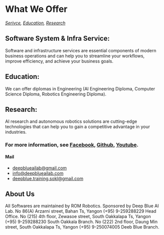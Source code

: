 # What We Offer
*[Serivce](https://romrobots.com),     [Education](https://www.facebook.com/profile.php?id=100089316612691&mibextid=ZbWKwL
),     [Research](https://www.facebook.com/profile.php?id=100089316612691&mibextid=ZbWKwL
)*

## Software System & Infra Service:
Software and infrastructure services are essential components of modern business operations and can help you to streamline your workflows, improve efficiency, and achieve your business goals.

## Education:
We can offer diplomas in Engineering (AI Engineering Diploma, Computer Science Diploma, Robotics Engineering Diploma). 
    
## Research:
AI research and autonomous robotics solutions are cutting-edge technologies that can help you to gain a competitive advantage in your industries.

### For more information, see [Facebook](https://www.facebook.com/profile.php?id=100089316612691&mibextid=ZbWKwL), [Github](https://github.com/ROM-robotics), [Youtube](https://www.youtube.com/@ROMROBOTICS).

#### Mail 
*   deepblueailab@gmail.com
*   info@deepblueailab.com
*   deepblue.training.sokl@gmail.com

## About Us
All Softwares are maintained by ROM Robotics.
Sponsored by Deep Blue AI Lab.
No 86(A) Arzarni street, Bahan Ts, Yangon (+95) 9-259288229 Head Office.
No (215) 4th floor, Zewasoe street, South Oakkalapa Ts, Yangon (+95) 9-259288230 South Oakkala Branch.
No (222) 2nd floor, Daung Min street, South Oakkalapa Ts, Yangon (+95) 9-250074005 Deeb Blue Branch.

